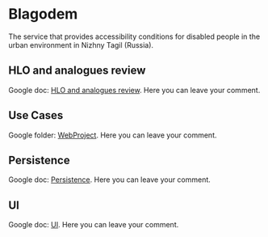 # Blagodem

The service that provides accessibility conditions for disabled people in the urban environment in Nizhny Tagil (Russia).

## HLO and analogues review

Google doc: [HLO and analogues review](https://docs.google.com/document/d/1rJccrBTm85exA0-XVXAHy_sbqMwuygodrTMkFn79DFg/edit?usp=sharing). Here you can leave your comment.

## Use Cases

Google folder: [WebProject](https://drive.google.com/drive/folders/1mRXeC3s-0ucUawbru0y0-oJmG0F2usDV?ths=true). Here you can leave your comment.

## Persistence

Google doc: [Persistence](https://docs.google.com/document/d/19RBRSVJPQpP-N5dVg5Lnb4UxCV9aSyAOEc1kEfPXpbs/edit?usp=sharing). Here you can leave your comment.

## UI

Google doc: [UI](https://docs.google.com/document/d/1fpFnZzxD5-7RhXhysvT50HM6GOWOibB6MQIa1ZpJQMs/edit?usp=sharing). Here you can leave your comment.

